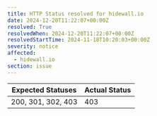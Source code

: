 ```yaml
---
title: HTTP Status resolved for hidewall.io
date: 2024-12-20T11:22:07+00:00Z
resolved: True
resolvedWhen: 2024-12-20T11:22:07+00:00Z
resolvedStartTime: 2024-11-18T10:20:03+00:00Z
severity: notice
affected:
  - hidewall.io
section: issue
---
```


| Expected Statuses | Actual Status  |
|-------------------|----------------|
| 200, 301, 302, 403 | 403 |
